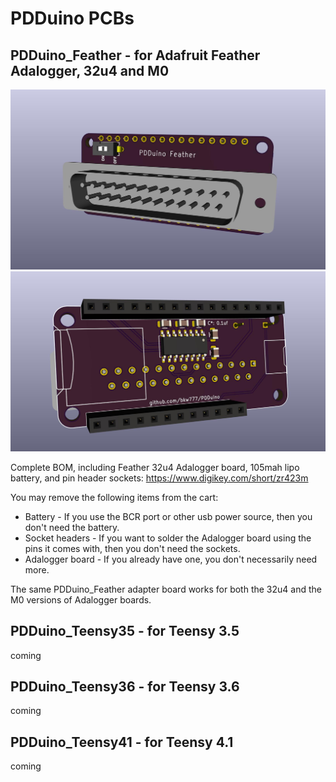 # PDDuino PCBs

## PDDuino_Feather - for Adafruit Feather Adalogger, 32u4 and M0

![](PDDuino_Feather_1.jpg)  
![](PDDuino_Feather_2.jpg)

Complete BOM, including Feather 32u4 Adalogger board, 105mah lipo battery, and pin header sockets: <https://www.digikey.com/short/zr423m><br>

You may remove the following items from the cart:<br>
* Battery - If you use the BCR port or other usb power source, then you don't need the battery.<br>
* Socket headers - If you want to solder the Adalogger board using the pins it comes with, then you don't need the sockets.<br>
* Adalogger board - If you already have one, you don't necessarily need more.

The same PDDuino_Feather adapter board works for both the 32u4 and the M0 versions of Adalogger boards.

## PDDuino_Teensy35 - for Teensy 3.5
coming

## PDDuino_Teensy36 - for Teensy 3.6
coming

## PDDuino_Teensy41 - for Teensy 4.1
coming


